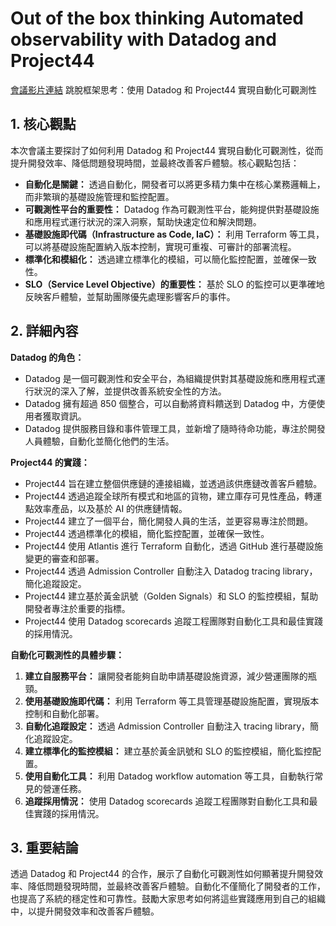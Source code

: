 # Out of the box thinking Automated observability with Datadog and Project44
[會議影片連結](https://www.youtube.com/watch?v=5-bjwVsgMG0)
跳脫框架思考：使用 Datadog 和 Project44 實現自動化可觀測性

## 1. 核心觀點

本次會議主要探討了如何利用 Datadog 和 Project44 實現自動化可觀測性，從而提升開發效率、降低問題發現時間，並最終改善客戶體驗。核心觀點包括：

*   **自動化是關鍵：** 透過自動化，開發者可以將更多精力集中在核心業務邏輯上，而非繁瑣的基礎設施管理和監控配置。
*   **可觀測性平台的重要性：** Datadog 作為可觀測性平台，能夠提供對基礎設施和應用程式運行狀況的深入洞察，幫助快速定位和解決問題。
*   **基礎設施即代碼（Infrastructure as Code, IaC）：** 利用 Terraform 等工具，可以將基礎設施配置納入版本控制，實現可重複、可審計的部署流程。
*   **標準化和模組化：** 透過建立標準化的模組，可以簡化監控配置，並確保一致性。
*   **SLO（Service Level Objective）的重要性：** 基於 SLO 的監控可以更準確地反映客戶體驗，並幫助團隊優先處理影響客戶的事件。

## 2. 詳細內容

**Datadog 的角色：**

*   Datadog 是一個可觀測性和安全平台，為組織提供對其基礎設施和應用程式運行狀況的深入了解，並提供改善系統安全性的方法。
*   Datadog 擁有超過 850 個整合，可以自動將資料饋送到 Datadog 中，方便使用者獲取資訊。
*   Datadog 提供服務目錄和事件管理工具，並新增了隨時待命功能，專注於開發人員體驗，自動化並簡化他們的生活。

**Project44 的實踐：**

*   Project44 旨在建立整個供應鏈的連接組織，並透過該供應鏈改善客戶體驗。
*   Project44 透過追蹤全球所有模式和地區的貨物，建立庫存可見性產品，轉運點效率產品，以及基於 AI 的供應鏈情報。
*   Project44 建立了一個平台，簡化開發人員的生活，並更容易專注於問題。
*   Project44 透過標準化的模組，簡化監控配置，並確保一致性。
*   Project44 使用 Atlantis 進行 Terraform 自動化，透過 GitHub 進行基礎設施變更的審查和部署。
*   Project44 透過 Admission Controller 自動注入 Datadog tracing library，簡化追蹤設定。
*   Project44 建立基於黃金訊號（Golden Signals）和 SLO 的監控模組，幫助開發者專注於重要的指標。
*   Project44 使用 Datadog scorecards 追蹤工程團隊對自動化工具和最佳實踐的採用情況。

**自動化可觀測性的具體步驟：**

1.  **建立自服務平台：** 讓開發者能夠自助申請基礎設施資源，減少營運團隊的瓶頸。
2.  **使用基礎設施即代碼：** 利用 Terraform 等工具管理基礎設施配置，實現版本控制和自動化部署。
3.  **自動化追蹤設定：** 透過 Admission Controller 自動注入 tracing library，簡化追蹤設定。
4.  **建立標準化的監控模組：** 建立基於黃金訊號和 SLO 的監控模組，簡化監控配置。
5.  **使用自動化工具：** 利用 Datadog workflow automation 等工具，自動執行常見的營運任務。
6.  **追蹤採用情況：** 使用 Datadog scorecards 追蹤工程團隊對自動化工具和最佳實踐的採用情況。

## 3. 重要結論

透過 Datadog 和 Project44 的合作，展示了自動化可觀測性如何顯著提升開發效率、降低問題發現時間，並最終改善客戶體驗。自動化不僅簡化了開發者的工作，也提高了系統的穩定性和可靠性。鼓勵大家思考如何將這些實踐應用到自己的組織中，以提升開發效率和改善客戶體驗。
